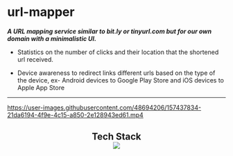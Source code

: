 # url-mapper

***A URL mapping service similar to bit.ly or tinyurl.com but for our own domain with a minimalistic UI.***

- Statistics on the number of clicks and their location that the shortened url received.
 
- Device awareness to redirect links different urls based on the type of the device, ex- Android devices to Google Play Store and iOS devices to Apple App Store

---

https://user-images.githubusercontent.com/48694206/157437834-21da6194-4f9e-4c15-a850-2e128943ed61.mp4

<h2 align='center'>
  Tech Stack <br>
  <img src='https://static.wixstatic.com/media/476e63_371977d677c74a11bd66e2fb21f05e45~mv2.png/v1/fill/w_875,h_157,al_c,usm_0.66_1.00_0.01,enc_auto/Frame%20108.png'>
</h2> 


